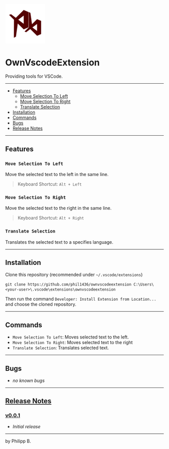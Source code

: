 <img src="https://github.com/phil1436/ownvscodeextension/raw/master/resources/logo.png" width="25%"/>

# OwnVscodeExtension

Providing tools for VSCode.

---

* [Features](https://github.com/phil1436/ownvscodeextension#features)
  * [Move Selection To Left](https://github.com/phil1436/ownvscodeextension#move-selection-to-left)
  * [Move Selection To Right](https://github.com/phil1436/ownvscodeextension#move-selection-to-right)
  * [Translate Selection](https://github.com/phil1436/ownvscodeextension#translate-selection)
* [Installation](https://github.com/phil1436/ownvscodeextension#installation)
* [Commands](https://github.com/phil1436/ownvscodeextension#commands)
* [Bugs](https://github.com/phil1436/ownvscodeextension#bugs)
* [Release Notes](https://github.com/phil1436/ownvscodeextension#release-notes)

---

## Features

### `Move Selection To Left`

Move the selected text to the left in the same line.

> Keyboard Shortcut: `Alt + Left`

### `Move Selection To Right`

Move the selected text to the right in the same line.

> Keyboard Shortcut: `Alt + Right`

### `Translate Selection`

Translates the selected text to a specifies language.

---

## Installation

Clone this repository (recommended under `~/.vscode/extensions`)

````shell
git clone https://github.com/phil1436/ownvscodeextension C:\Users\<your-user>\.vscode\extensions\ownvscodeextension
````

Then run the command `Developer: Install Extension from Location...` and choose the cloned repository.

---

## Commands

* `Move Selection To Left`: Moves selected text to the left.
* `Move Selection To Right`: Moves selected text to the right
* `Translate Selection`: Translates selected text.

---

## Bugs

* *no known bugs*

---

## [Release Notes](https://github.com/phil1436/ownvscodeextension/blob/master/CHANGELOG.md)

### [v0.0.1](https://github.com/phil1436/ownvscodeextension/tree/0.0.1)

* *Initial release*

---

by Philipp B.
